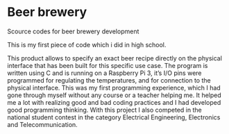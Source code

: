 # Beer brewery

Scource codes for beer brewery development

This is my first piece of code which i did in high school.

This product allows to specify an exact beer recipe directly on the physical interface that has been built for this specific use case. The program is written using C and is running on a Raspberry Pi 3, it’s I/O pins were programmed for regulating the temperatures, and for connection to the physical interface. This was my first programming experience, which I had gone through myself without any course or a teacher helping me. It helped me a lot with realizing good and bad coding practices and I had developed good programming thinking.
With this project I also competed in the national student contest in the category Electrical Engineering, Electronics and Telecommunication.
